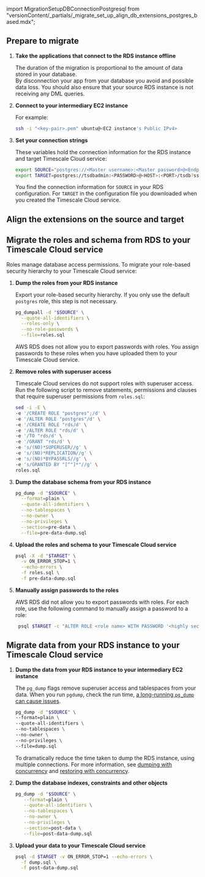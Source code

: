import MigrationSetupDBConnectionPostgresql from "versionContent/_partials/_migrate_set_up_align_db_extensions_postgres_based.mdx";

## Prepare to migrate
<Procedure>

1. **Take the applications that connect to the RDS instance offline**

   The duration of the migration is proportional to the amount of data stored in your database.  
   By disconnection your app from your database you avoid and possible data loss. You should also ensure that your 
   source RDS instance is not receiving any DML queries.

1. **Connect to your intermediary EC2 instance**

   For example:
   ```sh
   ssh -i "<key-pair>.pem" ubuntu@<EC2 instance's Public IPv4>
   ```

1. **Set your connection strings**

   These variables hold the connection information for the RDS instance and target Timescale Cloud service:

   ```bash
   export SOURCE="postgres://<Master username>:<Master password>@<Endpoint>:<Port>/<DB name>"
   export TARGET=postgres://tsdbadmin:<PASSWORD>@<HOST>:<PORT>/tsdb?sslmode=require
   ```
   You find the connection information for `SOURCE` in your RDS configuration. For `TARGET` in the configuration file you
   downloaded when you created the Timescale Cloud service.

</Procedure>

## Align the extensions on the source and target
<Procedure>

<MigrationSetupDBConnectionPostgresql />

</Procedure>

## Migrate the roles and schema from RDS to your Timescale Cloud service

Roles manage database access permissions. To migrate your role-based security hierarchy to your Timescale Cloud 
service:

<Procedure>

1. **Dump the roles from your RDS instance**

   Export your role-based security hierarchy. If you only use the default `postgres` role, this 
   step is not necessary. 

   ```bash
   pg_dumpall -d "$SOURCE" \
     --quote-all-identifiers \
     --roles-only \
     --no-role-passwords \
     --file=roles.sql
   ```

   AWS RDS does not allow you to export passwords with roles. You assign passwords to these roles
   when you have uploaded them to your Timescale Cloud service. 

1. **Remove roles with superuser access**

   Timescale Cloud services do not support roles with superuser access. Run the following script
   to remove statements, permissions and clauses that require superuser permissions from `roles.sql`:

   ```bash
   sed -i -E \
   -e '/CREATE ROLE "postgres";/d' \
   -e '/ALTER ROLE "postgres"/d' \
   -e '/CREATE ROLE "rds/d' \
   -e '/ALTER ROLE "rds/d' \
   -e '/TO "rds/d' \
   -e '/GRANT "rds/d' \
   -e 's/(NO)*SUPERUSER//g' \
   -e 's/(NO)*REPLICATION//g' \
   -e 's/(NO)*BYPASSRLS//g' \
   -e 's/GRANTED BY "[^"]*"//g' \
   roles.sql
   ```
1. **Dump the database schema from your RDS instance**

   ```bash
   pg_dump -d "$SOURCE" \
     --format=plain \
     --quote-all-identifiers \
     --no-tablespaces \
     --no-owner \
     --no-privileges \
     --section=pre-data \
     --file=pre-data-dump.sql
   ```

1. **Upload the roles and schema to your Timescale Cloud service**

   ```bash
   psql -X -d "$TARGET" \
     -v ON_ERROR_STOP=1 \
     --echo-errors \
     -f roles.sql \
     -f pre-data-dump.sql
   ```

1. **Manually assign passwords to the roles**
   
   AWS RDS did not allow you to export passwords with roles. For each role, use the following command to manually 
   assign a password to a role:
   
   ```bash
    psql $TARGET -c "ALTER ROLE <role name> WITH PASSWORD '<highly secure password>';"
    ```

</Procedure> 

## Migrate data from your RDS instance to your Timescale Cloud service

<Procedure>

1. **Dump the data from your RDS instance to your intermediary EC2 instance**

   The `pg_dump` flags remove superuser access and tablespaces from your data. When you run
   `pgdump`, check the run time, [a long-running `pg_dump` can cause issues][long-running-pgdump].

   ```bash
   pg_dump -d "$SOURCE" \
   --format=plain \
   --quote-all-identifiers \
   --no-tablespaces \
   --no-owner \
   --no-privileges \
   --file=dump.sql
   ```
   To dramatically reduce the time taken to dump the RDS instance, using multiple connections. For more information,
   see [dumping with concurrency][dumping-with-concurrency] and [restoring with concurrency][restoring-with-concurrency].

1. **Dump the database indexes, constraints and other objects**

   ```bash
   pg_dump -d "$SOURCE" \
      --format=plain \
      --quote-all-identifiers \
      --no-tablespaces \
      --no-owner \
      --no-privileges \
      --section=post-data \
      --file=post-data-dump.sql
   ```
1. **Upload your data to your Timescale Cloud service**

   ```bash
   psql -d $TARGET -v ON_ERROR_STOP=1 --echo-errors \
     -f dump.sql \
     -f post-data-dump.sql
   ```

</Procedure>

[data-retention]: /use-timescale/:currentVersion:/data-retention/about-data-retention/

[pg_dump]: https://www.postgresql.org/docs/current/app-pgdump.html
[pg_restore]: https://www.postgresql.org/docs/current/app-pgrestore.html
[migrate-from-timescaledb]: /migrate/:currentVersion:/pg-dump-and-restore/#migrate-from-timescaledb-using-pg_dumprestore
[migrate-from-postgresql]: /migrate/:currentVersion:/pg-dump-and-restore/#migrate-from-postgresql-using-pg_dumprestore
[dumping-with-concurrency]: /migrate/:currentVersion:/troubleshooting/#dumping-with-concurrency
[restoring-with-concurrency]: /migrate/:currentVersion:/troubleshooting/#restoring-with-concurrency
[long-running-pgdump]: /migrate/:currentVersion:/troubleshooting/#dumping-and-locks
[Upgrade TimescaleDB]: https://docs.timescale.com/self-hosted/latest/upgrades/
[timescaledb_pre_restore]: /api/:currentVersion:/administration/#timescaledb_post_restore
[timescaledb_post_restore]: /api/:currentVersion:/administration/#timescaledb_post_restore

